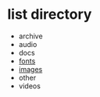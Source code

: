 # list directory

- archive
- audio
- docs
- [fonts](/CDN/files/fonts)
- [images](/CDN/files/images)
- other
- videos
